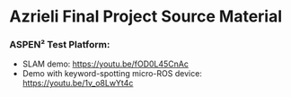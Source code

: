 # Azrieli Final Project Source Material

### ASPEN² Test Platform:
- SLAM demo: https://youtu.be/fOD0L45CnAc
- Demo with keyword-spotting micro-ROS device: https://youtu.be/1v_o8LwYt4c
